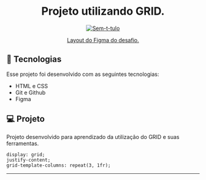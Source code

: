 <h1 align="center"> Projeto utilizando GRID.</h1>

<p align="center">
  <a href="https://ibb.co/j3wY7Sh"><img src="https://i.ibb.co/vLdW2S1/imagem-2024-02-22-194723893.png" alt="Sem-t-tulo" border="0"></a>
</p>

<p align="center">
  <a href="https://www.figma.com/file/TT2VDfyg9svH8TWNwgO4Ci/Galaxies-%E2%80%A2-Projeto-Explorer-(Community)?type=design&node-id=0-1&mode=design">Layout do Figma do desafio.</a>
</p>

## 🚀 Tecnologias

Esse projeto foi desenvolvido com as seguintes tecnologias:

- HTML e CSS
- Git e Github
- Figma

## 💻 Projeto

Projeto desenvolvido para aprendizado da utilização do GRID e suas ferramentas.

~~~ 
display: grid;
justify-content;
grid-template-columns: repeat(3, 1fr);
~~~ 



--- 

